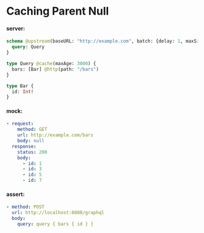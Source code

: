 # Caching Parent Null

#### server:

```graphql
schema @upstream(baseURL: "http://example.com", batch: {delay: 1, maxSize: 1000}) {
  query: Query
}

type Query @cache(maxAge: 3000) {
  bars: [Bar] @http(path: "/bars")
}

type Bar {
  id: Int!
}
```

#### mock:

```yml
- request:
    method: GET
    url: http://example.com/bars
    body: null
  response:
    status: 200
    body:
      - id: 1
      - id: 3
      - id: 5
      - id: 7
```

#### assert:

```yml
- method: POST
  url: http://localhost:8080/graphql
  body:
    query: query { bars { id } }
```
